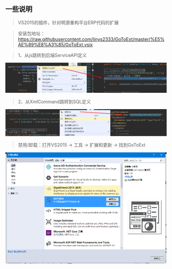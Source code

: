 ## 一些说明

> VS2015的插件，针对明源重构平台ERP代码的扩展

> 安装包地址：<https://raw.githubusercontent.com/linys2333/GoToExt/master/%E5%AE%89%E8%A3%85/GoToExt.vsix>

> 1、从js跳转到后端ServiceAPI定义

![ToAPI](./Doc/ToAPI.png)

> 2、从XmlCommand跳转到SQL定义

![ToSQL](./Doc/ToSQL.png)

> 禁用/卸载：打开VS2015 -> 工具 -> 扩展和更新 -> 找到GoToExt

![ToSQL](./Doc/Uninsatll.png)
